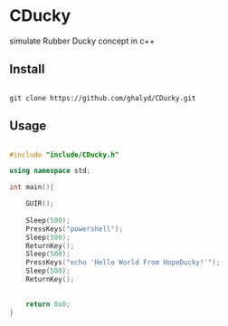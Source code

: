 # CDucky
simulate Rubber Ducky concept in c++

## Install

````

git clone https://github.com/ghalyd/CDucky.git

````



## Usage


````C++

#include "include/CDucky.h"

using namespace std;

int main(){

    GUIR();
    
    Sleep(500);
    PressKeys("powershell");
    Sleep(500);
    ReturnKey();
    Sleep(500);
    PressKeys("echo 'Hello World From HopeDucky!'");
    Sleep(500);
    ReturnKey();
    

    return 0x0;
}



````
